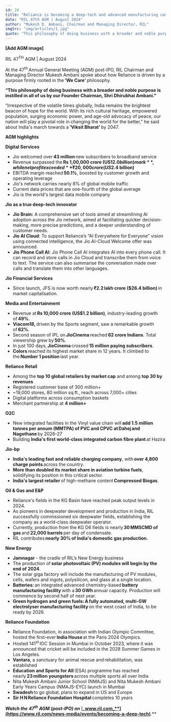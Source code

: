 ```yaml
---
id: 24
title: "Reliance is becoming a deep-tech and advanced manufacturing company to propel growth for a Viksit Bharat"
date: "RIL 47th AGM | August 2024"
author: "Mukesh D. Ambani, Chairman and Managing Director, RIL"
imgSrc: "img/articles/1.jpg"
quote: "This philosophy of doing business with a broader and noble purpose is instilled in all of us by our Founder Chairman, Shri Dhirubhai Ambani."
---
```


**\[Add AGM image\]**

RIL 47<sup>TH</sup> AGM | August 2024

At the 47<sup>th</sup> Annual General Meeting (AGM) post-IPO, RIL Chairman and Managing Director Mukesh Ambani spoke about how Reliance is driven by a purpose firmly rooted in the **'We Care'** philosophy.

**“This philosophy of doing business with a broader and noble purpose is instilled in all of us by our Founder Chairman, Shri Dhirubhai Ambani."**

“Irrespective of the volatile times globally, India remains the brightest beacon of hope for the world. With its rich cultural heritage, empowered population, surging economic power, and age-old advocacy of peace, our nation will play a pivotal role in changing the world for the better," he said about India's march towards a **'Viksit Bharat'** by 2047.

**AGM highlights**

**Digital Services**

- Jio welcomed over **43 million** new subscribers to broadband service
- Revenue surpassed the **Rs 1,00,000 crore (US$12.0 billion) mark**, while net profit exceeded **₹20,000 crore (US$2.4 billion)**
- EBITDA margin reached **50.1%**, boosted by customer growth and operating leverage
- Jio's network carries nearly 8% of global mobile traffic
- Current data prices that are one-fourth of the global average
- Jio is the world's largest data mobile company

**Jio as a true deep-tech innovator**

- **Jio Brain:** A comprehensive set of tools aimed at streamlining AI adoption across the Jio network, aimed at facilitating quicker decision-making, more precise predictions, and a deeper understanding of customer needs.
- **Jio AI Cloud**: To support Reliance’s “AI Everywhere for Everyone” vision using connected intelligence, the Jio AI-Cloud Welcome offer was announced.
- **Jio Phone Call AI**: Jio Phone Call AI integrates AI into every phone call. It can record and store calls in Jio Cloud and transcribe them from voice to text. The service can also summarise the conversation made over calls and translate them into other languages.

**Jio Financial Services**

- Since launch, JFS is now worth nearly **₹2.2 lakh crore ($26.4 billion)** in market capitalisation.

**Media and Entertainment**

- Revenue at **Rs** **10,000 crore (US$1.2 billion)**, industry-leading growth of **49%**.
- **Viacom18,** driven by the Sports segment, saw a remarkable growth of **62%**.
- Second season of IPL on **JioCinema** reached **62 crore Indians**. Total viewership grew by **50%**.
- In just 100 days, **JioCinema** crossed **15 million paying subscribers**.
- **Colors** reached its highest market share in 12 years. It climbed to the **Number 1 position** last year.

**Reliance Retail**

- Among the **top 10 global retailers by market cap** and among **top 30 by revenues**
- Registered customer base of 300 million+
- ~19,000 stores, 80 million sq.ft., reach across 7,000+ cities
- Digital platforms across consumption baskets
- Merchant partnership at **4 million+**

**O2C**

- New integrated facilities in the Vinyl value chain will **add 1.5 million tonnes per annum (MMTPA) of PVC and CPVC at Dahej and Nagothane** by 2026-27
- Building **India's first world-class integrated carbon fibre plant** at Hazira

**Jio-bp**

- **India's leading fast and reliable charging company**, with **over 4,800 charge points** across the country.
- **More than doubled its market share in aviation turbine fuels**, solidifying its position in this critical sector.
- **India's largest retailer** of high-methane content **Compressed Biogas**.

**Oil & Gas and E&P**

- Reliance's fields in the KG Basin have reached peak output levels in 2024.
- As pioneers in deepwater development and production in India, RIL successfully commissioned six deepwater fields, establishing the company as a world-class deepwater operator.
- Currently, production from the KG D6 fields is nearly **30 MMSCMD of gas** and **22,000 barrels** per day of condensate.
- RIL contributes **nearly 30% of India's domestic gas production.**

**New Energy**

- **Jamnagar** - the cradle of RIL’s New Energy business
- The production of **solar photovoltaic** **(PV) modules will begin by the end of 2024**.
- The solar giga factory will include the manufacturing of PV modules, cells, wafers and ingots, polysilicon, and glass at a single location.
- **Batteries:** an integrated advanced chemistry-based **battery manufacturing facility** with a **30 GWh** annual capacity. Production will commence by second half of next year.
- **Green hydrogen and green fuels: A** **fully automated, multi-GW electrolyser manufacturing facility** on the west coast of India, to be ready by 2026.

**Reliance Foundation**

- Reliance Foundation, in association with Indian Olympic Committee, hosted the first-ever **India House** at the Paris 2024 Olympics.
- Hosted 141<sup>st</sup> IOC Session in Mumbai in October 2023, where it was announced that cricket will be included in the 2028 Summer Games in Los Angeles.
- **Vantara**, a sanctuary for animal rescue and rehabilitation, was established​
- **Education and Sports for All** (ESA) programme has reached nearly **23 million youngsters** across multiple sports all over India
- Nita Mukesh Ambani Junior School (NMAJS) and Nita Mukesh Ambani Early Years Campus (NMAJS-EYC) launch in Mumbai
- **Swadesh** to go global, plans to expand in US and Europe
- **Sir H N Reliance Foundation Hospital** completes 10 years

**_Watch the 47<sup>th</sup> AGM (post-IPO) on_** [**_www.ril.com_**](https://www.ril.com/news-media/events/becoming-a-deep-tech)**_._**

&nbsp;

